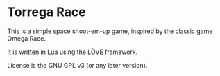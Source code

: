 Torrega Race
============

This is a simple space shoot-em-up game,
inspired by the classic game Omega Race.

It is written in Lua using the LÖVE framework.

License is the GNU GPL v3 (or any later version).

